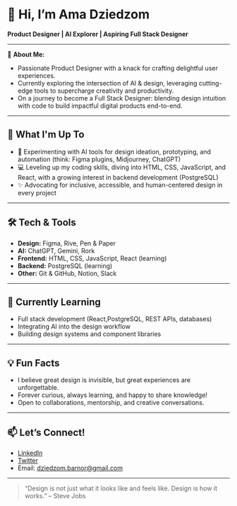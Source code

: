 # 👋 Hi, I’m Ama Dziedzom

**Product Designer | AI Explorer | Aspiring Full Stack Designer**

---

🌟 **About Me:**
- Passionate Product Designer with a knack for crafting delightful user experiences.
- Currently exploring the intersection of AI & design, leveraging cutting-edge tools to supercharge creativity and productivity.
- On a journey to become a Full Stack Designer: blending design intuition with code to build impactful digital products end-to-end.

---

## 🚀 What I'm Up To

- 🧠 Experimenting with AI tools for design ideation, prototyping, and automation (think: Figma plugins, Midjourney, ChatGPT)
- 💻 Leveling up my coding skills, diving into HTML, CSS, JavaScript, and React, with a growing interest in backend development (PostgreSQL)
- ✨ Advocating for inclusive, accessible, and human-centered design in every project

---

## 🛠️ Tech & Tools

- **Design:** Figma, Rive, Pen & Paper
- **AI:** ChatGPT, Gemini, Rork
- **Frontend:** HTML, CSS, JavaScript, React (learning)
- **Backend:** PostgreSQL (learning)
- **Other:** Git & GitHub, Notion, Slack

---

## 🌱 Currently Learning

- Full stack development (React,PostgreSQL, REST APIs, databases)
- Integrating AI into the design workflow
- Building design systems and component libraries

---

## 💡 Fun Facts

- I believe great design is invisible, but great experiences are unforgettable.
- Forever curious, always learning, and happy to share knowledge!
- Open to collaborations, mentorship, and creative conversations.

---

## 📫 Let’s Connect!

- [LinkedIn](https://www.linkedin.com/in/dziedzom-barnor)  
- [Twitter](https://twitter.com/dbarnor)  
- Email: dziedzom.barnor@gmail.com

---

> “Design is not just what it looks like and feels like. Design is how it works.” – Steve Jobs
